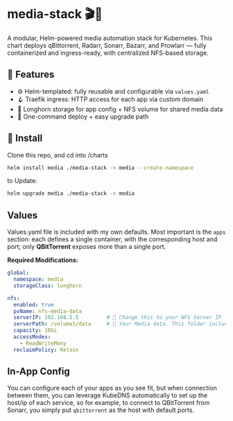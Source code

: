 # media-stack 🎬📡

A modular, Helm-powered media automation stack for Kubernetes. This chart deploys qBittorrent, Radarr, Sonarr, Bazarr, and Prowlarr — fully containerized and ingress-ready, with centralized NFS-based storage.

## 🧰 Features

- ⚙️ Helm-templated: fully reusable and configurable via `values.yaml`
- 🪝 Traefik ingress: HTTP access for each app via custom domain
- 💾 Longhorn storage for app config + NFS volume for shared media data
- 🔁 One-command deploy + easy upgrade path

## 🚀 Install
Clone this repo, and cd into /charts

```bash
helm install media ./media-stack -n media --create-namespace
```

to Update:
```bash
helm upgrade media ./media-stack -n media
```

## Values
Values.yaml file is included with my own defaults. Most important is the `apps` section: each defines a single container, with the corresponding host and port; only **QBitTorrent** exposes more than a single port. 

**Required Modifications:**
```yaml
global:
  namespace: media
  storageClass: longhorn

nfs:
  enabled: true
  pvName: nfs-media-data
  serverIP: 192.168.5.5         # 🔁 Change this to your NFS Server IP
  serverPath: /volume1/data     # 🔁 Your Media data. This folder includes a Download and a media folder. 
  capacity: 10Gi
  accessModes:
    - ReadWriteMany
  reclaimPolicy: Retain
```

## In-App Config
You can configure each of your apps as you see fit, but when connection between them, you can leverage KubeDNS automatically to set up the host/ip of each service, so for example, to connect to QBitTorrent from Sonarr, you simply put `qbittorrent` as the host with default ports.  